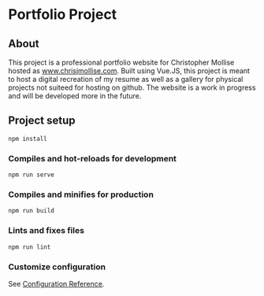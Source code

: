# Portfolio Project
## About
This project is a professional portfolio website for Christopher Mollise hosted as www.chrisjmollise.com.
Built using Vue.JS, this project is meant to host a digital recreation of my resume as well as a gallery for physical projects not suiteed for hosting on github. The website is a work in progress and will be developed more in the future. 

## Project setup
```
npm install
```

### Compiles and hot-reloads for development
```
npm run serve
```

### Compiles and minifies for production
```
npm run build
```

### Lints and fixes files
```
npm run lint
```

### Customize configuration
See [Configuration Reference](https://cli.vuejs.org/config/).
